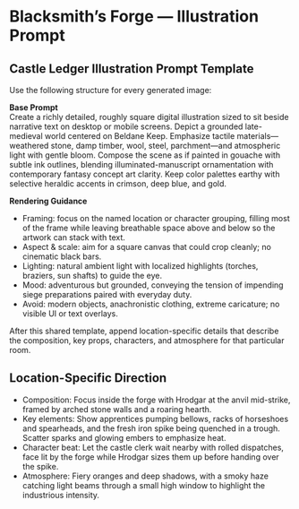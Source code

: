 # Blacksmith’s Forge — Illustration Prompt

## Castle Ledger Illustration Prompt Template

Use the following structure for every generated image:

**Base Prompt**  
Create a richly detailed, roughly square digital illustration sized to sit beside narrative text on desktop or mobile screens. Depict a grounded late-medieval world centered on Beldane Keep. Emphasize tactile materials—weathered stone, damp timber, wool, steel, parchment—and atmospheric light with gentle bloom. Compose the scene as if painted in gouache with subtle ink outlines, blending illuminated-manuscript ornamentation with contemporary fantasy concept art clarity. Keep color palettes earthy with selective heraldic accents in crimson, deep blue, and gold.

**Rendering Guidance**  
- Framing: focus on the named location or character grouping, filling most of the frame while leaving breathable space above and below so the artwork can stack with text.  
- Aspect & scale: aim for a square canvas that could crop cleanly; no cinematic black bars.  
- Lighting: natural ambient light with localized highlights (torches, braziers, sun shafts) to guide the eye.  
- Mood: adventurous but grounded, conveying the tension of impending siege preparations paired with everyday duty.  
- Avoid: modern objects, anachronistic clothing, extreme caricature; no visible UI or text overlays.

After this shared template, append location-specific details that describe the composition, key props, characters, and atmosphere for that particular room.

## Location-Specific Direction
- Composition: Focus inside the forge with Hrodgar at the anvil mid-strike, framed by arched stone walls and a roaring hearth.
- Key elements: Show apprentices pumping bellows, racks of horseshoes and spearheads, and the fresh iron spike being quenched in a trough. Scatter sparks and glowing embers to emphasize heat.
- Character beat: Let the castle clerk wait nearby with rolled dispatches, face lit by the forge while Hrodgar sizes them up before handing over the spike.
- Atmosphere: Fiery oranges and deep shadows, with a smoky haze catching light beams through a small high window to highlight the industrious intensity.
